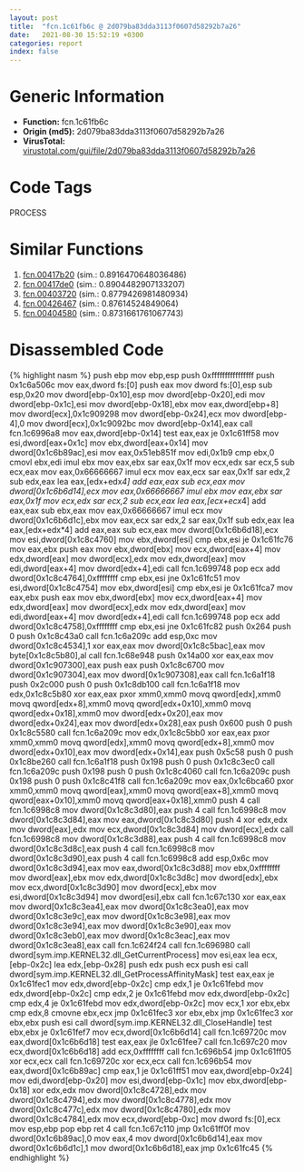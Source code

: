 ```yaml
---
layout: post
title:  "fcn.1c61fb6c @ 2d079ba83dda3113f0607d58292b7a26"
date:   2021-08-30 15:52:19 +0300
categories: report
index: false
---
```


# Generic Information
- **Function:** fcn.1c61fb6c
- **Origin (md5):** 2d079ba83dda3113f0607d58292b7a26
- **VirusTotal:** [virustotal.com/gui/file/2d079ba83dda3113f0607d58292b7a26][virustotal_ref]

# Code Tags
<span class="tag" id="PROCESS">PROCESS</span>


# Similar Functions

1. [fcn.00417b20][similar_1_ref] (sim.: 0.8916470648036486)
2. [fcn.00417de0][similar_2_ref] (sim.: 0.8904482907133207)
3. [fcn.00403720][similar_3_ref] (sim.: 0.8779426981480934)
4. [fcn.00426467][similar_4_ref] (sim.: 0.87614524849064)
5. [fcn.00404580][similar_5_ref] (sim.: 0.8731661761067743)


# Disassembled Code

{% highlight nasm %}
push ebp
mov ebp,esp
push 0xffffffffffffffff
push 0x1c6a506c
mov eax,dword fs:[0]
push eax
mov dword fs:[0],esp
sub esp,0x20
mov dword[ebp-0x10],esp
mov dword[ebp-0x20],edi
mov dword[ebp-0x1c],esi
mov dword[ebp-0x18],ebx
mov eax,dword[ebp+8]
mov dword[ecx],0x1c909298
mov dword[ebp-0x24],ecx
mov dword[ebp-4],0
mov dword[ecx],0x1c9092bc
mov dword[ebp-0x14],eax
call fcn.1c6996a8
mov eax,dword[ebp-0x14]
test eax,eax
je 0x1c61ff58
mov esi,dword[eax+0x1c]
mov ebx,dword[eax+0x14]
mov dword[0x1c6b89ac],esi
mov eax,0x51eb851f
mov edi,0x1b9
cmp ebx,0
cmovl ebx,edi
imul ebx
mov eax,ebx
sar eax,0x1f
mov ecx,edx
sar ecx,5
sub ecx,eax
mov eax,0x66666667
imul ecx
mov eax,ecx
sar eax,0x1f
sar edx,2
sub edx,eax
lea eax,[edx+edx*4]
add eax,eax
sub ecx,eax
mov dword[0x1c6b6d14],ecx
mov eax,0x66666667
imul ebx
mov eax,ebx
sar eax,0x1f
mov ecx,edx
sar ecx,2
sub ecx,eax
lea eax,[ecx+ecx*4]
add eax,eax
sub ebx,eax
mov eax,0x66666667
imul ecx
mov dword[0x1c6b6d1c],ebx
mov eax,ecx
sar edx,2
sar eax,0x1f
sub edx,eax
lea eax,[edx+edx*4]
add eax,eax
sub ecx,eax
mov dword[0x1c6b6d18],ecx
mov esi,dword[0x1c8c4760]
mov ebx,dword[esi]
cmp ebx,esi
je 0x1c61fc76
mov eax,ebx
push eax
mov ebx,dword[ebx]
mov ecx,dword[eax+4]
mov edx,dword[eax]
mov dword[ecx],edx
mov edx,dword[eax]
mov edi,dword[eax+4]
mov dword[edx+4],edi
call fcn.1c699748
pop ecx
add dword[0x1c8c4764],0xffffffff
cmp ebx,esi
jne 0x1c61fc51
mov esi,dword[0x1c8c4754]
mov ebx,dword[esi]
cmp ebx,esi
je 0x1c61fca7
mov eax,ebx
push eax
mov ebx,dword[ebx]
mov ecx,dword[eax+4]
mov edx,dword[eax]
mov dword[ecx],edx
mov edx,dword[eax]
mov edi,dword[eax+4]
mov dword[edx+4],edi
call fcn.1c699748
pop ecx
add dword[0x1c8c4758],0xffffffff
cmp ebx,esi
jne 0x1c61fc82
push 0x264
push 0
push 0x1c8c43a0
call fcn.1c6a209c
add esp,0xc
mov dword[0x1c8c4534],1
xor eax,eax
mov dword[0x1c8c5bac],eax
mov byte[0x1c8c5b80],al
call fcn.1c68e948
push 0x14a00
xor eax,eax
mov dword[0x1c907300],eax
push eax
push 0x1c8c6700
mov dword[0x1c907304],eax
mov dword[0x1c907308],eax
call fcn.1c6a1f18
push 0x2c000
push 0
push 0x1c8db100
call fcn.1c6a1f18
mov edx,0x1c8c5b80
xor eax,eax
pxor xmm0,xmm0
movq qword[edx],xmm0
movq qword[edx+8],xmm0
movq qword[edx+0x10],xmm0
movq qword[edx+0x18],xmm0
mov dword[edx+0x20],eax
mov dword[edx+0x24],eax
mov dword[edx+0x28],eax
push 0x600
push 0
push 0x1c8c5580
call fcn.1c6a209c
mov edx,0x1c8c5bb0
xor eax,eax
pxor xmm0,xmm0
movq qword[edx],xmm0
movq qword[edx+8],xmm0
mov dword[edx+0x10],eax
mov dword[edx+0x14],eax
push 0x5c58
push 0
push 0x1c8be260
call fcn.1c6a1f18
push 0x198
push 0
push 0x1c8c3ec0
call fcn.1c6a209c
push 0x198
push 0
push 0x1c8c4060
call fcn.1c6a209c
push 0x198
push 0
push 0x1c8c41f8
call fcn.1c6a209c
mov eax,0x1c6bca60
pxor xmm0,xmm0
movq qword[eax],xmm0
movq qword[eax+8],xmm0
movq qword[eax+0x10],xmm0
movq qword[eax+0x18],xmm0
push 4
call fcn.1c6998c8
mov dword[0x1c8c3d80],eax
push 4
call fcn.1c6998c8
mov dword[0x1c8c3d84],eax
mov eax,dword[0x1c8c3d80]
push 4
xor edx,edx
mov dword[eax],edx
mov ecx,dword[0x1c8c3d84]
mov dword[ecx],edx
call fcn.1c6998c8
mov dword[0x1c8c3d88],eax
push 4
call fcn.1c6998c8
mov dword[0x1c8c3d8c],eax
push 4
call fcn.1c6998c8
mov dword[0x1c8c3d90],eax
push 4
call fcn.1c6998c8
add esp,0x6c
mov dword[0x1c8c3d94],eax
mov eax,dword[0x1c8c3d88]
mov ebx,0xffffffff
mov dword[eax],ebx
mov edx,dword[0x1c8c3d8c]
mov dword[edx],ebx
mov ecx,dword[0x1c8c3d90]
mov dword[ecx],ebx
mov esi,dword[0x1c8c3d94]
mov dword[esi],ebx
call fcn.1c67c130
xor eax,eax
mov dword[0x1c8c3ea4],eax
mov dword[0x1c8c3ea0],eax
mov dword[0x1c8c3e9c],eax
mov dword[0x1c8c3e98],eax
mov dword[0x1c8c3e94],eax
mov dword[0x1c8c3e90],eax
mov dword[0x1c8c3eb0],eax
mov dword[0x1c8c3eac],eax
mov dword[0x1c8c3ea8],eax
call fcn.1c624f24
call fcn.1c696980
call dword[sym.imp.KERNEL32.dll_GetCurrentProcess]
mov esi,eax
lea ecx,[ebp-0x2c]
lea edx,[ebp-0x28]
push edx
push ecx
push esi
call dword[sym.imp.KERNEL32.dll_GetProcessAffinityMask]
test eax,eax
je 0x1c61fec1
mov edx,dword[ebp-0x2c]
cmp edx,1
je 0x1c61febd
mov edx,dword[ebp-0x2c]
cmp edx,2
je 0x1c61febd
mov edx,dword[ebp-0x2c]
cmp edx,4
je 0x1c61febd
mov edx,dword[ebp-0x2c]
mov ecx,1
xor ebx,ebx
cmp edx,8
cmovne ebx,ecx
jmp 0x1c61fec3
xor ebx,ebx
jmp 0x1c61fec3
xor ebx,ebx
push esi
call dword[sym.imp.KERNEL32.dll_CloseHandle]
test ebx,ebx
je 0x1c61fef7
mov ecx,dword[0x1c6b6d14]
call fcn.1c69720c
mov eax,dword[0x1c6b6d18]
test eax,eax
jle 0x1c61fee7
call fcn.1c697c20
mov ecx,dword[0x1c6b6d18]
add ecx,0xffffffff
call fcn.1c696b54
jmp 0x1c61ff05
xor ecx,ecx
call fcn.1c69720c
xor ecx,ecx
call fcn.1c696b54
mov eax,dword[0x1c6b89ac]
cmp eax,1
je 0x1c61ff51
mov eax,dword[ebp-0x24]
mov edi,dword[ebp-0x20]
mov esi,dword[ebp-0x1c]
mov ebx,dword[ebp-0x18]
xor edx,edx
mov dword[0x1c8c4728],edx
mov dword[0x1c8c4794],edx
mov dword[0x1c8c4778],edx
mov dword[0x1c8c477c],edx
mov dword[0x1c8c4780],edx
mov dword[0x1c8c4784],edx
mov ecx,dword[ebp-0xc]
mov dword fs:[0],ecx
mov esp,ebp
pop ebp
ret 4
call fcn.1c67c110
jmp 0x1c61ff0f
mov dword[0x1c6b89ac],0
mov eax,4
mov dword[0x1c6b6d14],eax
mov dword[0x1c6b6d1c],1
mov dword[0x1c6b6d18],eax
jmp 0x1c61fc45
{% endhighlight %}


[similar_1_ref]: /report/fcn.00417b20@c60344b51fa39a329b92557d24ff7670
[similar_2_ref]: /report/fcn.00417de0@c60344b51fa39a329b92557d24ff7670
[similar_3_ref]: /report/fcn.00403720@a1c6b07868a0eea8f4ee5a872aa71909
[similar_4_ref]: /report/fcn.00426467@418e0921f3a9bd4f5bc0dcc59623b5a1
[similar_5_ref]: /report/fcn.00404580@d59f9c4f445b9f980173dec064f55091
[virustotal_ref]: https://www.virustotal.com/gui/file/2d079ba83dda3113f0607d58292b7a26